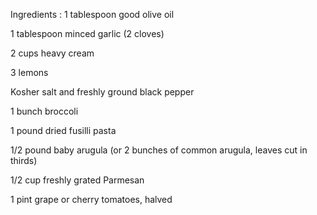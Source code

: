 Ingredients :
1 tablespoon good olive oil

1 tablespoon minced garlic (2 cloves)

2 cups heavy cream

3 lemons

Kosher salt and freshly ground black pepper

1 bunch broccoli

1 pound dried fusilli pasta

1/2 pound baby arugula (or 2 bunches of common arugula, leaves cut in thirds)

1/2 cup freshly grated Parmesan

1 pint grape or cherry tomatoes, halved